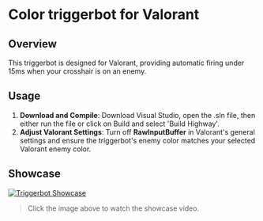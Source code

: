 # Color triggerbot for Valorant

## Overview
This triggerbot is designed for Valorant, providing automatic firing under 15ms when your crosshair is on an enemy.

## Usage
1. **Download and Compile**: Download Visual Studio, open the .sln file, then either run the file or click on Build and select 'Build Highway'.
2. **Adjust Valorant Settings**: Turn off **RawInputBuffer** in Valorant's general settings and ensure the triggerbot's enemy color matches your selected Valorant enemy color.

## Showcase
[![Triggerbot Showcase](https://img.youtube.com/vi/lGIlw6exqH8/0.jpg)](https://www.youtube.com/watch?v=lGIlw6exqH8)
> Click the image above to watch the showcase video.
